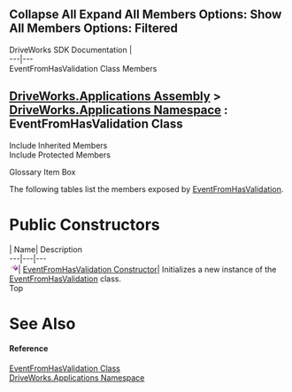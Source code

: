 Collapse All Expand All Members Options: Show All  Members Options: Filtered   
---  
DriveWorks SDK Documentation  |   
---|---  
EventFromHasValidation Class Members   
  
[DriveWorks.Applications Assembly](topic13.md) > [DriveWorks.Applications Namespace](topic16.md) : EventFromHasValidation Class  
---  
  
Include Inherited Members    
Include Protected Members  


Glossary Item Box

The following tables list the members exposed by [EventFromHasValidation](topic792.md).

# Public Constructors

| Name| Description  
---|---|---  
![Public Constructor](dotnetimages/publicConstructor.gif)| [EventFromHasValidation Constructor](topic798.md)| Initializes a new instance of the [EventFromHasValidation](topic792.md) class.   
Top

# See Also

#### Reference

[EventFromHasValidation Class](topic792.md)   
[DriveWorks.Applications Namespace](topic16.md)


